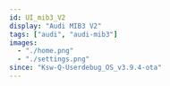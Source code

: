 ```yaml
---
id: UI_mib3_V2
display: "Audi MIB3 V2"
tags: ["audi", "audi-mib3"]
images:
  - "./home.png"
  - "./settings.png"
since: "Ksw-Q-Userdebug_OS_v3.9.4-ota"
---
```

